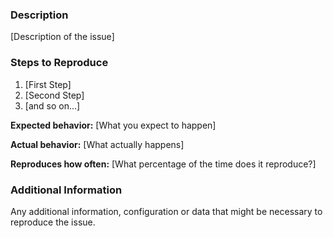 <!--

Have you read AutolabJS' Code of Conduct? By filing an Issue, you are expected to comply with it, including treating everyone with respect: https://github.com/AutolabJS/AutolabJS/blob/master/.github/CODE_OF_CONDUCT.md
-->

### Description

[Description of the issue]

### Steps to Reproduce

1. [First Step]
2. [Second Step]
3. [and so on...]

**Expected behavior:** [What you expect to happen]

**Actual behavior:** [What actually happens]

**Reproduces how often:** [What percentage of the time does it reproduce?]

### Additional Information

Any additional information, configuration or data that might be necessary to reproduce the issue.
